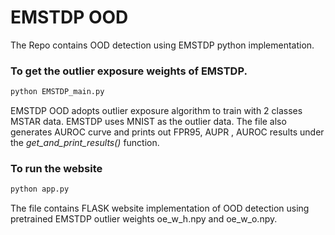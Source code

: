 # EMSTDP OOD
The Repo contains OOD detection using EMSTDP python implementation.
### To get the outlier exposure weights of EMSTDP.
```bash
python EMSTDP_main.py
```
EMSTDP OOD adopts outlier exposure algorithm to train with 2 classes MSTAR data. EMSTDP uses MNIST as the outlier data. The file also generates AUROC curve and prints out FPR95, AUPR , AUROC results under the *get_and_print_results()* function.

### To run the website 
```bash
python app.py
```
The file contains FLASK website implementation of OOD detection using pretrained EMSTDP outlier weights oe_w_h.npy and oe_w_o.npy.

